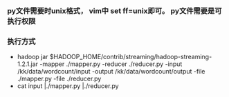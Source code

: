 ### py文件需要时unix格式， vim中  set ff=unix即可。  py文件需要是可执行权限

### 执行方式
* hadoop jar $HADOOP_HOME/contrib/streaming/hadoop-streaming-1.2.1.jar -mapper ./mapper.py -reducer ./reducer.py -input /kk/data/wordcount/input -output /kk/data/wordcount/output -file ./mapper.py -file ./reducer.py
* cat input |./mapper.py |./reducer.py